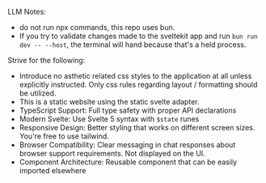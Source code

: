 LLM Notes:

- do not run npx commands, this repo uses bun.
- If you try to validate changes made to the sveltekit app and run `bun run dev -- --host`, the terminal will hand because that's a held process.

Strive for the following:

- Introduce no asthetic related css styles to the application at all unless explicitly instructed. Only css rules regarding layout / formatting should be utilized.
- This is a static website using the static svelte adapter.
- TypeScript Support: Full type safety with proper API declarations
- Modern Svelte: Use Svelte 5 syntax with `$state` runes
- Responsive Design: Better styling that works on different screen sizes. You're free to use tailwind.
- Browser Compatibility: Clear messaging in chat responses about browser support requirements. Not displayed on the UI.
- Component Architecture: Reusable component that can be easily imported elsewhere
